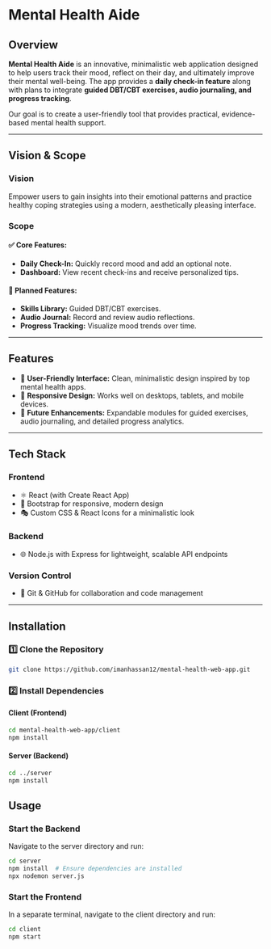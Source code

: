 # Mental Health Aide

## Overview

**Mental Health Aide** is an innovative, minimalistic web application designed to help users track their mood, reflect on their day, and ultimately improve their mental well-being. The app provides a **daily check-in feature** along with plans to integrate **guided DBT/CBT exercises, audio journaling, and progress tracking**. 

Our goal is to create a user-friendly tool that provides practical, evidence-based mental health support.

---

## Vision & Scope

### **Vision**
Empower users to gain insights into their emotional patterns and practice healthy coping strategies using a modern, aesthetically pleasing interface.

### **Scope**
#### ✅ **Core Features:**
- **Daily Check-In:** Quickly record mood and add an optional note.
- **Dashboard:** View recent check-ins and receive personalized tips.

#### 🔮 **Planned Features:**
- **Skills Library:** Guided DBT/CBT exercises.
- **Audio Journal:** Record and review audio reflections.
- **Progress Tracking:** Visualize mood trends over time.

---

## Features

- 🎨 **User-Friendly Interface:** Clean, minimalistic design inspired by top mental health apps.
- 📱 **Responsive Design:** Works well on desktops, tablets, and mobile devices.
- 🚀 **Future Enhancements:** Expandable modules for guided exercises, audio journaling, and detailed progress analytics.

---

## Tech Stack

### **Frontend**
- ⚛️ React (with Create React App)
- 🎨 Bootstrap for responsive, modern design
- 🎭 Custom CSS & React Icons for a minimalistic look

### **Backend**
- 🌐 Node.js with Express for lightweight, scalable API endpoints

### **Version Control**
- 🔄 Git & GitHub for collaboration and code management

---
## Installation

### 1️⃣ Clone the Repository
```bash
git clone https://github.com/imanhassan12/mental-health-web-app.git
```

### 2️⃣ Install Dependencies

#### Client (Frontend)
```bash
cd mental-health-web-app/client
npm install
```

#### Server (Backend)
```bash
cd ../server
npm install
```

## Usage

### Start the Backend

Navigate to the server directory and run:
```bash
cd server
npm install  # Ensure dependencies are installed
npx nodemon server.js
```

### Start the Frontend

In a separate terminal, navigate to the client directory and run:
```bash
cd client
npm start
```
